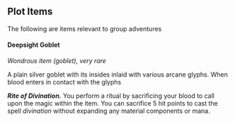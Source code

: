 ## Plot Items
The following are items relevant to group adventures


#### Deepsight Goblet
*Wondrous item (goblet), very rare*

A plain silver goblet with its insides inlaid with various arcane glyphs. When blood enters in contact with the glyphs

***Rite of Divination.***
You perform a ritual by sacrificing your blood to call upon the magic within the item. You can sacrifice 5 hit points to cast the spell *divination* without expanding any material components or mana.